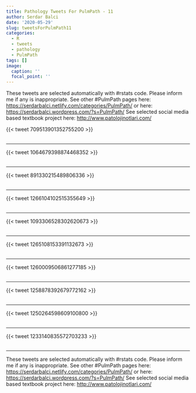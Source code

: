 ```yaml
---
title: Pathology Tweets For PulmPath - 11
author: Serdar Balci
date: '2020-05-29'
slug: tweetsForPulmPath11
categories:
  - R
  - tweets
  - pathology
  - PulmPath
tags: []
image:
  caption: ''
  focal_point: ''
---
```



These tweets are selected automatically with #rstats code. Please inform me if any is inappropriate.
See other #PulmPath pages here: https://serdarbalci.netlify.com/categories/PulmPath/  or here: https://serdarbalci.wordpress.com/?s=PulmPath/ 
See selected social media based textbook project here: http://www.patolojinotlari.com/

{{< tweet 709513901352755200 >}}
<br>
<br>
<hr>
{{< tweet 1064679398874468352 >}}
<br>
<br>
<hr>
{{< tweet 891330215489806336 >}}
<br>
<br>
<hr>
{{< tweet 1266104102515355649 >}}
<br>
<br>
<hr>
{{< tweet 1093306528302620673 >}}
<br>
<br>
<hr>
{{< tweet 1265108153391132673 >}}
<br>
<br>
<hr>
{{< tweet 1260009506861277185 >}}
<br>
<br>
<hr>
{{< tweet 1258878392679772162 >}}
<br>
<br>
<hr>
{{< tweet 1250264598609100800 >}}
<br>
<br>
<hr>
{{< tweet 1233140835572703233 >}}
<br>
<br>
<hr>


These tweets are selected automatically with #rstats code. Please inform me if any is inappropriate.
See other #PulmPath pages here: https://serdarbalci.netlify.com/categories/PulmPath/  or here: https://serdarbalci.wordpress.com/?s=PulmPath/ 
See selected social media based textbook project here: http://www.patolojinotlari.com/
